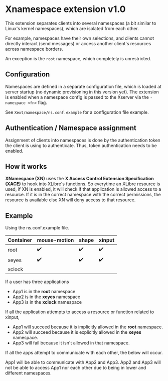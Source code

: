 Xnamespace extension v1.0
=========================

This extension separates clients into several namespaces (a bit similar to
Linux's kernel namespaces), which are isolated from each other. 

For example, namespaces have their own selections, and clients cannot directly interact
(send messages) or access another client's resources across namespace borders.

An exception is the `root` namespace, which completely is unrestricted.

Configuration
-------------

Namespaces are defined in a separate configuration file, which is loaded at
server startup (no dynamic provisioning in this version yet).
The extension is enabled when a namespace config is passed to the Xserver via the
`-namespace <fn>` flag.


See `Xext/namespace/ns.conf.example` for a configuration file example.

Authentication / Namespace assignment
-------------------------------------

Assignment of clients into namespaces is done by the authentication token the
client is using to authenticate.
Thus, token authentication needs to be enabled.


How it works
---------------

**XNamespace (XN)** uses the **X Access Control Extension Specification (XACE)** to hook into XLibre's functions.
So everytime an XLibre resource is used, if XN is enabled, it will check if that application is allowed access to a
resource.
If it is in the correct namespace with the correct permissions, the resource is available else XN will 
deny access to that resource.

Example
------------
Using the ns.conf.example file.

| Container | mouse-motion | shape | xinput |
|-----------|--------------|-------|--------|
| root      | ✔️           | ✔️    | ✔️     |
| xeyes     | ✔️           | ✔️    | ✔️     |
| xclock    |              |       |        |


If a user has three applications
- App1 is in the **root** namespace
- App2 is in the **xeyes** namespace
- App3 is in the **xclock** namespace

If all the application attempts to access a resource or function related to xinput,
- App1 will succeed because it is implicitly allowed in the **root** namespace.
- App2 will succeed because it is explicitly allowed in the **xeyes** namespace.
- App3 will fail because it isn't allowed in that namespace. 

If all the apps attempt to communicate with each other, the below will occur.

App1 will be able to communicate with App2 and App3.
App2 and App3 will not be able to access App1 nor each other due to being in lower and different namespaces.
